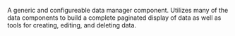 <!--

@module {can.Component} crud-manager <crud-manager />
@parent geocola.components

-->

A generic and configureable data manager component. Utilizes many of the data
components to build a complete paginated display of data as well as tools for
creating, editing, and deleting data.
